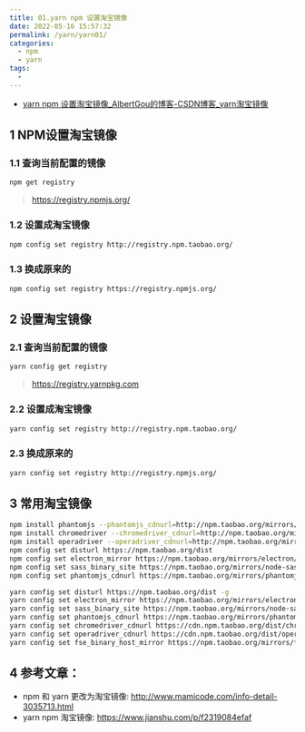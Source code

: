 ```yaml
---
title: 01.yarn npm 设置淘宝镜像
date: 2022-05-16 15:57:32
permalink: /yarn/yarn01/
categories: 
  - npm
  - yarn
tags: 
  - 
---
```


- [yarn npm 设置淘宝镜像_AlbertGou的博客-CSDN博客_yarn淘宝镜像](https://blog.csdn.net/ggq89/article/details/107519969)

## 1 NPM设置淘宝镜像

### 1.1 查询当前配置的镜像

```bash
npm get registry
```

> https://registry.npmjs.org/

### 1.2 设置成淘宝镜像

```bash
npm config set registry http://registry.npm.taobao.org/
```

### 1.3 换成原来的

```bash
npm config set registry https://registry.npmjs.org/
```

## 2 设置淘宝镜像

### 2.1 查询当前配置的镜像

```bash
yarn config get registry
```

> https://registry.yarnpkg.com

### 2.2 设置成淘宝镜像

```bash
yarn config set registry http://registry.npm.taobao.org/
```

### 2.3 换成原来的

```bash
yarn config set registry http://registry.npmjs.org/
```

## 3 常用淘宝镜像

```bash
npm install phantomjs --phantomjs_cdnurl=http://npm.taobao.org/mirrors/phantomjs
npm install chromedriver --chromedriver_cdnurl=http://npm.taobao.org/mirrors/chromedriver
npm install operadriver --operadriver_cdnurl=http://npm.taobao.org/mirrors/operadriver
npm config set disturl https://npm.taobao.org/dist
npm config set electron_mirror https://npm.taobao.org/mirrors/electron/
npm config set sass_binary_site https://npm.taobao.org/mirrors/node-sass/
npm config set phantomjs_cdnurl https://npm.taobao.org/mirrors/phantomjs/
```

```bash
yarn config set disturl https://npm.taobao.org/dist -g
yarn config set electron_mirror https://npm.taobao.org/mirrors/electron/ -g
yarn config set sass_binary_site https://npm.taobao.org/mirrors/node-sass/ -g
yarn config set phantomjs_cdnurl https://npm.taobao.org/mirrors/phantomjs/ -g
yarn config set chromedriver_cdnurl https://cdn.npm.taobao.org/dist/chromedriver -g
yarn config set operadriver_cdnurl https://cdn.npm.taobao.org/dist/operadriver -g
yarn config set fse_binary_host_mirror https://npm.taobao.org/mirrors/fsevents -g
```

## 4 参考文章：

- npm 和 yarn 更改为淘宝镜像: http://www.mamicode.com/info-detail-3035713.html
- yarn npm 淘宝镜像: https://www.jianshu.com/p/f2319084efaf